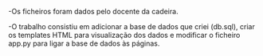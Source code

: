 -Os ficheiros foram dados pelo docente da cadeira.

-O trabalho consistiu em adicionar a base de dados que criei (db.sql), criar os templates HTML para visualização dos dados e modificar o ficheiro app.py para ligar a base de dados às páginas.

